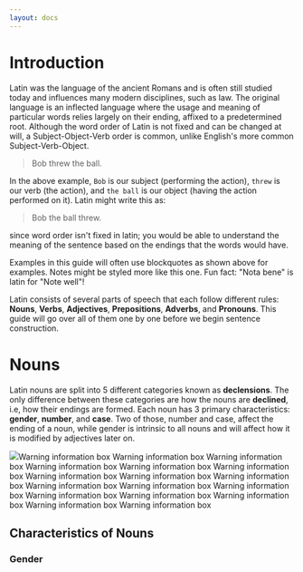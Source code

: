 ```yaml
---
layout: docs
---
```


# Introduction

Latin was the language of the ancient Romans and is often still studied today and influences many modern disciplines, such as law. The original language is an inflected language where the usage and meaning of particular words relies largely on their ending, affixed to a predetermined root. Although the word order of Latin is not fixed and can be changed at will, a Subject-Object-Verb order is common, unlike English's more common Subject-Verb-Object.

> Bob threw the ball.

In the above example, `Bob` is our subject (performing the action), `threw` is our verb (the action), and `the ball` is our object (having the action performed on it). Latin might write this as:

> Bob the ball threw.

since word order isn't fixed in latin; you would be able to understand the meaning of the sentence based on the endings that the words would have.

<div class="note"></div>
Examples in this guide will often use blockquotes as shown above for examples. Notes might be styled more like this one. Fun fact: "Nota bene" is latin for "Note well"!

Latin consists of several parts of speech that each follow different rules: **Nouns**, **Verbs**, **Adjectives**, **Prepositions**, **Adverbs**, and **Pronouns**. This guide will go over all of them one by one before we begin sentence construction.

# Nouns

Latin nouns are split into 5 different categories known as **declensions**. The only difference between these categories are how the nouns are **declined**, i.e, how their endings are formed. Each noun has 3 primary characteristics: **gender**, **number**, and **case**. Two of those, number and case, affect the ending of a noun, while gender is intrinsic to all nouns and will affect how it is modified by adjectives later on.

<p class="noteBoxes type1"><img src="https://svgsilh.com/svg/98739.svg" class="picture">Warning information box Warning information box Warning information box Warning information box Warning information box Warning information box Warning information box Warning information box Warning information box Warning information box Warning information box Warning information box Warning information box Warning information box Warning information box Warning information box Warning information box </p>

## Characteristics of Nouns

### Gender
